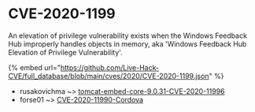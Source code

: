 # CVE-2020-1199

An elevation of privilege vulnerability exists when the Windows Feedback Hub improperly handles objects in memory, aka 'Windows Feedback Hub Elevation of Privilege Vulnerability'.

{% embed url="https://github.com/Live-Hack-CVE/full_database/blob/main/cves/2020/CVE-2020-1199.json" %}


* rusakovichma ~> [tomcat-embed-core-9.0.31-CVE-2020-11996](https://www.alice-snow.ru/2020/database/cve-2020-1199/tomcat-embed-core-9.0.31-cve-2020-11996-rusakovichma)
* forse01 ~> [CVE-2020-11990-Cordova](https://www.alice-snow.ru/2020/database/cve-2020-1199/cve-2020-11990-cordova-forse01)